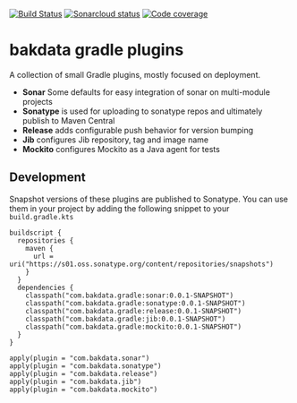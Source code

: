[![Build Status](https://dev.azure.com/bakdata/public/_apis/build/status/bakdata.gradle-plugins?branchName=master)](https://dev.azure.com/bakdata/public/_build/latest?definitionId=3&branchName=master)
[![Sonarcloud status](https://sonarcloud.io/api/project_badges/measure?project=com.bakdata.gradle%3Agradle-plugins&metric=alert_status)](https://sonarcloud.io/dashboard?id=bakdata-com.bakdata.gradle%3Agradle-plugins)
[![Code coverage](https://sonarcloud.io/api/project_badges/measure?project=com.bakdata.gradle%3Agradle-plugins&metric=coverage)](https://sonarcloud.io/dashboard?id=bakdata-com.bakdata.gradle%3Agradle-plugins)

bakdata gradle plugins
======================

A collection of small Gradle plugins, mostly focused on deployment.

- **Sonar** Some defaults for easy integration of sonar on multi-module projects
- **Sonatype** is used for uploading to sonatype repos and ultimately publish to Maven Central
- **Release** adds configurable push behavior for version bumping
- **Jib** configures Jib repository, tag and image name
- **Mockito** configures Mockito as a Java agent for tests

## Development

Snapshot versions of these plugins are published to Sonatype.
You can use them in your project by adding the following snippet to your `build.gradle.kts`

```
buildscript {
  repositories {
    maven {
      url = uri("https://s01.oss.sonatype.org/content/repositories/snapshots")
    }
  }
  dependencies {
    classpath("com.bakdata.gradle:sonar:0.0.1-SNAPSHOT")
    classpath("com.bakdata.gradle:sonatype:0.0.1-SNAPSHOT")
    classpath("com.bakdata.gradle:release:0.0.1-SNAPSHOT")
    classpath("com.bakdata.gradle:jib:0.0.1-SNAPSHOT")
    classpath("com.bakdata.gradle:mockito:0.0.1-SNAPSHOT")
  }
}

apply(plugin = "com.bakdata.sonar")
apply(plugin = "com.bakdata.sonatype")
apply(plugin = "com.bakdata.release")
apply(plugin = "com.bakdata.jib")
apply(plugin = "com.bakdata.mockito")
```
